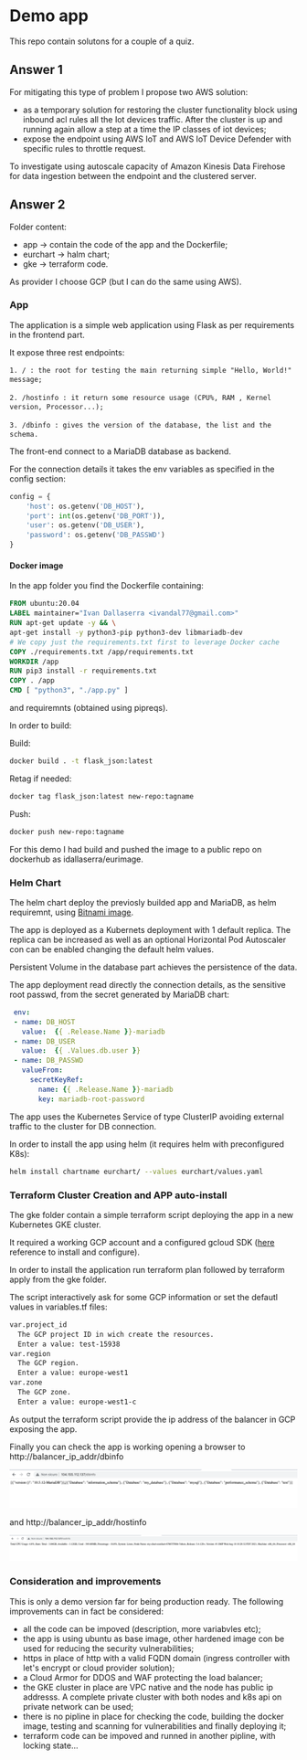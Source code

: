# Demo app

This repo contain solutons for a couple of a quiz.

## Answer 1

For mitigating this type of problem I propose two AWS solution:

- as a temporary solution for restoring the cluster functionality block using inbound acl rules all the Iot devices traffic. After the cluster is up and running again allow a step at a time the IP classes of iot devices;
- expose the endpoint using AWS IoT and AWS IoT Device Defender with specific rules to throttle request.

To investigate using autoscale capacity of Amazon Kinesis Data Firehose for data ingestion between the endpoint and the clustered server.

## Answer 2

Folder content:
- app -> contain the code of the app and the Dockerfile;
- eurchart -> halm chart;
- gke -> terraform code.

As provider I choose GCP (but I can do the same using AWS).

### App

The application is a simple web application using Flask as per requirements in the frontend part.

It expose three rest endpoints:

    1. / : the root for testing the main returning simple "Hello, World!" message;

    2. /hostinfo : it return some resource usage (CPU%, RAM , Kernel version, Processor...);

    3. /dbinfo : gives the version of the database, the list and the schema.

The front-end connect to a MariaDB database as backend. 

For the connection details it takes the env variables as specified in the config section:

```python
config = {
    'host': os.getenv('DB_HOST'),
    'port': int(os.getenv('DB_PORT')),
    'user': os.getenv('DB_USER'),
    'password': os.getenv('DB_PASSWD')
}
```

#### Docker image

In the app folder you find the Dockerfile containing:

```dockerfile
FROM ubuntu:20.04
LABEL maintainer="Ivan Dallaserra <ivandal77@gmail.com>"
RUN apt-get update -y && \
apt-get install -y python3-pip python3-dev libmariadb-dev
# We copy just the requirements.txt first to leverage Docker cache
COPY ./requirements.txt /app/requirements.txt
WORKDIR /app
RUN pip3 install -r requirements.txt
COPY . /app
CMD [ "python3", "./app.py" ]
```

and requiremnts (obtained using pipreqs). 

In order to build:

Build:

```bash
docker build . -t flask_json:latest
```

Retag if needed:

```bash
docker tag flask_json:latest new-repo:tagname
```

Push:

```bash
docker push new-repo:tagname
```

For this demo I had build and pushed the image to a public repo on dockerhub as idallaserra/eurimage.


### Helm Chart

The helm chart deploy the previosly builded app and MariaDB, as helm requiremnt, using [Bitnami image](https://artifacthub.io/packages/helm/bitnami/mariadb).

The app is deployed as a Kubernets deployment with 1 default replica. The replica can be increased as well as an optional Horizontal Pod Autoscaler con can be enabled changing the default helm values.

Persistent Volume in the database part achieves the persistence of the data. 

The app deployment read directly the connection details, as the sensitive root passwd, from the secret generated by MariaDB chart:

```yaml
 env:
 - name: DB_HOST
   value:  {{ .Release.Name }}-mariadb
 - name: DB_USER
   value:  {{ .Values.db.user }}
 - name: DB_PASSWD
   valueFrom:
     secretKeyRef:
       name: {{ .Release.Name }}-mariadb
       key: mariadb-root-password
```

The app uses the Kubernetes Service of type ClusterIP avoiding external traffic to the cluster for DB connection.

In order to install the app using helm (it requires helm with preconfigured K8s):

```bash
helm install chartname eurchart/ --values eurchart/values.yaml
```

### Terraform Cluster Creation and APP auto-install

The gke folder contain a simple terraform script deploying the app in a new Kubernetes GKE cluster.

It required a working GCP account and a configured gcloud SDK ([here](https://cloud.google.com/sdk/docs/quickstart) reference to install and configure).

In order to install the application run terraform plan followed by terraform apply from the gke folder.

The script interactively ask for some GCP information or set the defautl values in variables.tf files:

```bash
var.project_id
  The GCP project ID in wich create the resources.
  Enter a value: test-15938
var.region
  The GCP region.
  Enter a value: europe-west1
var.zone
  The GCP zone.
  Enter a value: europe-west1-c
```

As output the terraform script provide the ip address of the balancer in GCP exposing the app.

Finally you can check the app is working opening a browser to http://balancer_ip_addr/dbinfo

![dbinfo](./img/1.png)

 and http://balancer_ip_addr/hostinfo

![dbinfo](./img/2.png)


### Consideration and improvements

This is only a demo version far for being production ready. 
The following improvements can in fact be considered:

- all the code can be impoved (description, more variabvles etc);
- the app is using ubuntu as base image, other hardened image con be used for reducing the security vulnerabilities;
- https in place of http with a valid FQDN domain (ingress controller with let's encrypt or cloud provider solution);
- a Cloud Armor for DDOS and WAF protecting the load balancer;
- the GKE cluster in place are VPC native and the node has public ip addresss. A complete private cluster with both nodes and k8s api on private network can be used;
- there is no pipline in place for checking the code, building the docker image, testing and scanning for vulnerabilities and finally deploying it;
- terraform code can be impoved and runned in another pipline, with locking state...
 


